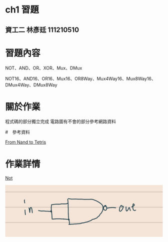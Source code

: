 # ch1 習題
資工二 林彥廷
111210510
---
# 習題內容

NOT、AND、OR、XOR、Mux、DMux

NOT16、AND16、OR16、Mux16、OR8Way、Mux4Way16、Mux8Way16、DMux4Way、DMux8Way

# 關於作業

程式碼的部分獨立完成 電路圖有不會的部分參考網路資料

#　參考資料

<a href="https://www.nand2tetris.org/" target="_blank">From Nand to Tetris</a>

# 作業詳情

<a href="" target="_blank">Not</a>

 ![](NOT.jpg)


